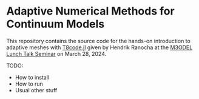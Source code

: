 # Adaptive Numerical Methods for Continuum Models

This repository contains the source code for the hands-on introduction
to adaptive meshes with [T8code.jl](https://github.com/DLR-AMR/T8code.jl)
given by Hendrik Ranocha at the 
[M3ODEL Lunch Talk Seminar](https://model.uni-mainz.de/lunch-talks/) 
on March 28, 2024.

TODO:
- How to install
- How to run
- Usual other stuff
